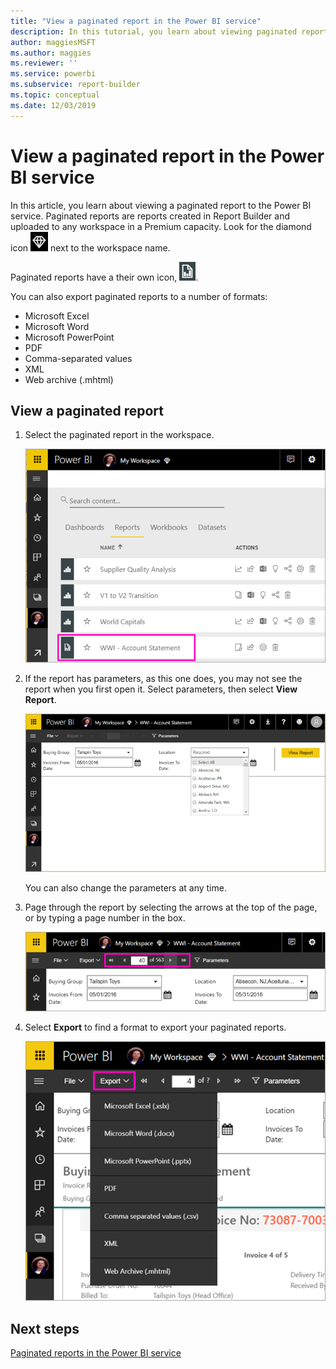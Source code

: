 ```yaml
---
title: "View a paginated report in the Power BI service"
description: In this tutorial, you learn about viewing paginated reports in the Power BI service.  
author: maggiesMSFT
ms.author: maggies
ms.reviewer: ''
ms.service: powerbi
ms.subservice: report-builder
ms.topic: conceptual
ms.date: 12/03/2019
---
```


# View a paginated report in the Power BI service

In this article, you learn about viewing a paginated report to the Power BI service. Paginated reports are reports created in Report Builder and uploaded to any  workspace in a Premium capacity. Look for the diamond icon ![Power BI Premium capacity diamond icon](media/paginated-reports-view-power-bi-service/premium-diamond.png) next to the workspace name. 

Paginated reports have a their own icon, ![Paginated report icon](media/paginated-reports-view-power-bi-service/power-bi-paginated-report-icon.png).

You can also export paginated reports to a number of formats: 

- Microsoft Excel
- Microsoft Word
- Microsoft PowerPoint
- PDF
- Comma-separated values
- XML
- Web archive (.mhtml)

## View a paginated report

1. Select the paginated report in the workspace.

    ![Paginated report in the Power BI service](media/paginated-reports-view-power-bi-service/power-bi-paginated-report-in-service.png)

2. If the report has parameters, as this one does, you may not see the report when you first open it. Select parameters, then select **View Report**. 

     ![Select parameters to view the report](media/paginated-reports-view-power-bi-service/power-bi-paginated-select-parameters.png)

    You can also change the parameters at any time.

1. Page through the report by selecting the arrows at the top of the page, or by typing a page number in the box.
    
   ![Page through the report](media/paginated-reports-view-power-bi-service/power-bi-paginated-page-thru-report.png)

4. Select **Export** to find a format to export your paginated reports.

    ![Select an export format](media/paginated-reports-view-power-bi-service/power-bi-paginated-export.png)


## Next steps

[Paginated reports in the Power BI service](end-user-paginated-report.md)
